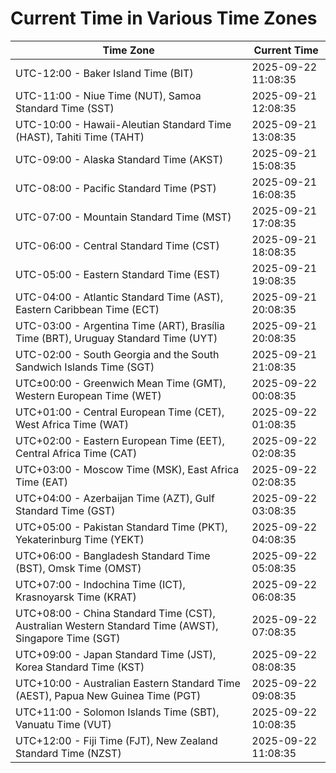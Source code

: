 # Current Time in Various Time Zones

| Time Zone | Current Time |
|-----------|--------------|
| UTC-12:00 - Baker Island Time (BIT) | 2025-09-22 11:08:35 |
| UTC-11:00 - Niue Time (NUT), Samoa Standard Time (SST) | 2025-09-21 12:08:35 |
| UTC-10:00 - Hawaii-Aleutian Standard Time (HAST), Tahiti Time (TAHT) | 2025-09-21 13:08:35 |
| UTC-09:00 - Alaska Standard Time (AKST) | 2025-09-21 15:08:35 |
| UTC-08:00 - Pacific Standard Time (PST) | 2025-09-21 16:08:35 |
| UTC-07:00 - Mountain Standard Time (MST) | 2025-09-21 17:08:35 |
| UTC-06:00 - Central Standard Time (CST) | 2025-09-21 18:08:35 |
| UTC-05:00 - Eastern Standard Time (EST) | 2025-09-21 19:08:35 |
| UTC-04:00 - Atlantic Standard Time (AST), Eastern Caribbean Time (ECT) | 2025-09-21 20:08:35 |
| UTC-03:00 - Argentina Time (ART), Brasília Time (BRT), Uruguay Standard Time (UYT) | 2025-09-21 20:08:35 |
| UTC-02:00 - South Georgia and the South Sandwich Islands Time (SGT) | 2025-09-21 21:08:35 |
| UTC±00:00 - Greenwich Mean Time (GMT), Western European Time (WET) | 2025-09-22 00:08:35 |
| UTC+01:00 - Central European Time (CET), West Africa Time (WAT) | 2025-09-22 01:08:35 |
| UTC+02:00 - Eastern European Time (EET), Central Africa Time (CAT) | 2025-09-22 02:08:35 |
| UTC+03:00 - Moscow Time (MSK), East Africa Time (EAT) | 2025-09-22 02:08:35 |
| UTC+04:00 - Azerbaijan Time (AZT), Gulf Standard Time (GST) | 2025-09-22 03:08:35 |
| UTC+05:00 - Pakistan Standard Time (PKT), Yekaterinburg Time (YEKT) | 2025-09-22 04:08:35 |
| UTC+06:00 - Bangladesh Standard Time (BST), Omsk Time (OMST) | 2025-09-22 05:08:35 |
| UTC+07:00 - Indochina Time (ICT), Krasnoyarsk Time (KRAT) | 2025-09-22 06:08:35 |
| UTC+08:00 - China Standard Time (CST), Australian Western Standard Time (AWST), Singapore Time (SGT) | 2025-09-22 07:08:35 |
| UTC+09:00 - Japan Standard Time (JST), Korea Standard Time (KST) | 2025-09-22 08:08:35 |
| UTC+10:00 - Australian Eastern Standard Time (AEST), Papua New Guinea Time (PGT) | 2025-09-22 09:08:35 |
| UTC+11:00 - Solomon Islands Time (SBT), Vanuatu Time (VUT) | 2025-09-22 10:08:35 |
| UTC+12:00 - Fiji Time (FJT), New Zealand Standard Time (NZST) | 2025-09-22 11:08:35 |
